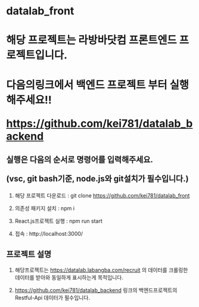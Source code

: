 # datalab_front
<h1> 해당 프로젝트는 라방바닷컴 프론트엔드 프로젝트입니다.</h1>

<h1> 다음의링크에서 백엔드 프로젝트 부터 실행해주세요!!

https://github.com/kei781/datalab_backend</h1>

<h2> 실행은 다음의 순서로 명령어를 입력해주세요.

(vsc, git bash기준, node.js와 git설치가 필수입니다.) </h2>

  1. 해당 프로젝트 다운로드 : git clone https://github.com/kei781/datalab_front
  
  2. 의존성 패키지 설치 : npm i
  
  3. React.js프로젝트 실행 : npm run start
  
  4. 접속 : http://localhost:3000/
  
<h2> 프로젝트 설명 </h2>

  1. 해당프로젝트는 https://datalab.labangba.com/recruit 의 데이터를 크롤링한 데이터를 받아와 동일하게 표시하는게 목적입니다.
  
  2. https://github.com/kei781/datalab_backend 링크의 백엔드프로젝트의 Restful-Api 데이터가 필수입니다.
